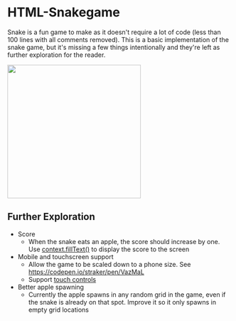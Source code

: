 # HTML-Snakegame
Snake is a fun game to make as it doesn't require a lot of code (less than 100 lines with all comments removed). This is a basic implementation of the snake game, but it's missing a few things intentionally and they're left as further exploration for the reader.


<img width="300" height="300" alt="" src="https://user-images.githubusercontent.com/2433219/94984424-044e0a80-0509-11eb-903a-c114d5b6f061.png">

## Further Exploration

- Score
  - When the snake eats an apple, the score should increase by one. Use [context.fillText()](https://developer.mozilla.org/en-US/docs/Web/API/CanvasRenderingContext2D/fillText) to display the score to the screen
- Mobile and touchscreen support
  - Allow the game to be scaled down to a phone size. See https://codepen.io/straker/pen/VazMaL
  - Support [touch controls](https://developer.mozilla.org/en-US/docs/Web/API/Touch_events)
- Better apple spawning
  - Currently the apple spawns in any random grid in the game, even if the snake is already on that spot. Improve it so it only spawns in empty grid locations

